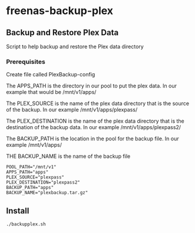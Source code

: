 # freenas-backup-plex

## Backup and Restore Plex Data

Script to help backup and restore the Plex data directory

### Prerequisites

Create file called PlexBackup-config

The APPS_PATH is the directory in our pool to put the plex data. In our example that would be /mnt/v1/apps/

The PLEX_SOURCE is the name of the plex data directory that is the source of the backup. In our example /mnt/v1/apps/plexpass/

The PLEX_DESTINATION is the name of the plex data directory that is the destination of the backup data. In our example /mnt/v1/apps/plexpass2/

The BACKUP_PATH is the location in the pool for the backup file. In our example /mnt/v1/apps/

THE BACKUP_NAME is the name of the backup file

```
POOL_PATH="/mnt/v1"
APPS_PATH="apps"
PLEX_SOURCE="plexpass"
PLEX_DESTINATION="plexpass2"
BACKUP_PATH="apps"
BACKUP_NAME="plexbackup.tar.gz"
```
## Install

```
./backupplex.sh
```
